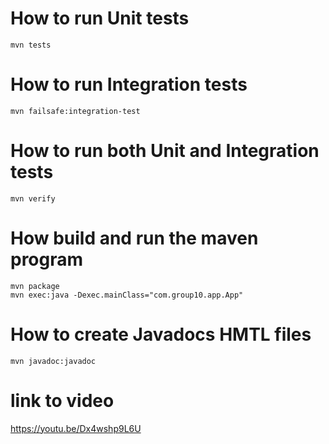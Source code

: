 # How to run Unit tests
```
mvn tests
```
# How to run Integration tests
```
mvn failsafe:integration-test
```
# How to run both Unit and Integration tests
```
mvn verify
```
# How build and run the maven program
```
mvn package
mvn exec:java -Dexec.mainClass="com.group10.app.App"
```
# How to create Javadocs HMTL files
```
mvn javadoc:javadoc
```
# link to video

<https://youtu.be/Dx4wshp9L6U>

